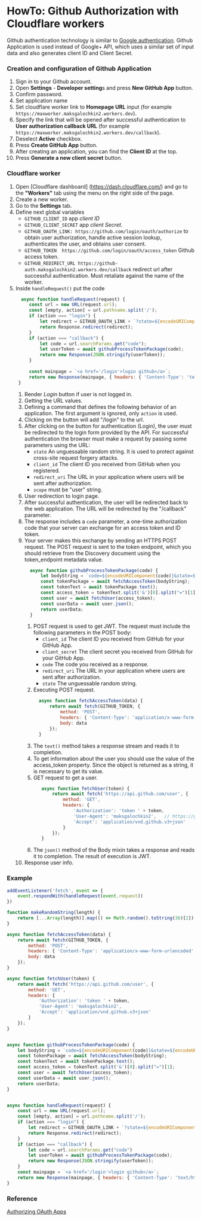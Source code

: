 # HowTo: Github Authorization with Cloudflare workers

Github authentication technology is similar to [Google authentication](./HowTo_GoogleAuth2.md).
Github Application is used instead of Google+ API, which uses a similar set of input data and also generates client ID and Client Secret. 

### Creation and configuration of Github Application

1. Sign in to your Github account.
2. Open **Settings** - **Developer setting**s and press **New GitHub App** button.
3. Confirm password.
4. Set application name
5. Set cloudflare worker link to **Homepage URL** input (for example `https://maxworker.maksgalochkin2.workers.dev`).
6. Specify the link that will be opened after successful authentication to **User authorization callback URL** (for example `https://maxworker.maksgalochkin2.workers.dev/callback`).
7. Deselect **Active** checkbox.
8. Press **Create GitHub App** button.
9. After creating an application, you can find the **Client ID** at the top.  
10. Press **Generate a new client secret** button.

### Cloudflare worker

1. Open [Cloudflare dashboard] (https://dash.cloudflare.com/) and go to the **"Workers"** tab using the menu on the right side of the page.
2. Create a new worker.
3. Go to the **Settings** tab.
4. Define next global variables 
   * `GITHUB_CLIENT_ID`	app _client ID_
   * `GITHUB_CLIENT_SECRET`	app _client Secret_.
   * `GITHUB_OAUTH_LINK: https://github.com/login/oauth/authorize` to obtain user authorization, handle active session lookup, authenticates the user, and obtains user consent.
   * `GITHUB_TOKEN	https://github.com/login/oauth/access_token` Github access token. 
   * `GITHUB_REDIRECT_URL https://github-auth.maksgalochkin2.workers.dev/callback` redirect url after successful authentication. Must retaliate against the name of the worker.
5. Inside `handleRequest()` put the code
    ```javascript
      async function handleRequest(request) {
         const url = new URL(request.url);                                                                         //[2]
         const [empty, action] = url.pathname.split('/');                                                          //[3]
         if (action === "login") {                                                                                 //[4]
             let redirect = GITHUB_OAUTH_LINK + `?state=${encodeURIComponent(makeRandomString(12))}&client_id=${encodeURIComponent(GITHUB_CLIENT_ID)}&redirect_uri=${encodeURIComponent(GITHUB_REDIRECT_URL)}&scope=${encodeURIComponent("user")}`  //[5]
             return Response.redirect(redirect);                                                                   //[6]
         }
         if (action === "callback") {                                                                              //[7] 
             let code = url.searchParams.get("code");                                                              //[8]
             let userToken = await githubProcessTokenPackage(code);                                                //[9]
             return new Response(JSON.stringify(userToken));                                                       //[10]
         }
     
         const mainpage = `<a href='/login'>login github</a>`;
         return new Response(mainpage, { headers: { 'Content-Type': 'text/html' } });                              //[1]
     }
    ```
    1. Render _Login_ button if user is not logged in.
    2. Getting the URL values. 
    3. Defining a command that defines the following behavior of an application. The first argument is ignored, only `action` is used.
    4. Clicking on the button will add "/login" to the url.
    5. After clicking on the button for authentication (Login), the user must be redirected to the login form provided by the API. For successful authentication the browser must make a request by passing some parameters using the URL:
        * `state` An unguessable random string. It is used to protect against cross-site request forgery attacks.
        * `client_id` The client ID you received from GitHub when you registered.
        * `redirect_uri` The URL in your application where users will be sent after authorization.
        * `scope` must be "user" string.
    6. User redirection to login page.
    7. After successful authentication, the user will be redirected back to the web application. The URL will be redirected by the "/callback" parameter.
    8. The response includes a `code` parameter, a one-time authorization code that your server can exchange for an access token and ID token.
     9. Your server makes this exchange by sending an HTTPS POST request. The POST request is sent to the token endpoint, which you should retrieve from the Discovery document using the token_endpoint metadata value.
        ```javascript
          async function githubProcessTokenPackage(code) {
              let bodyString = `code=${encodeURIComponent(code)}&state=${encodeURIComponent(makeRandomString(12))}&client_id=${encodeURIComponent(GITHUB_CLIENT_ID)}&client_secret=${encodeURIComponent(GITHUB_CLIENT_SECRET)}&redirect_uri=${encodeURIComponent(GITHUB_REDIRECT_URL)}`                                                                                           //[1]
              const tokenPackage = await fetchAccessToken(bodyString);                                             //[2]
              const tokenText = await tokenPackage.text();                                                         //[3]
              const access_token = tokenText.split('&')[0].split("=")[1];                                          //[4]
              const user = await fetchUser(access_token);                                                          //[5]
              const userData = await user.json();                                                                  //[6]
              return userData;
          }
         ```
        1. POST request is used to get JWT. The request must include the following parameters in the POST body:
            * `client_id` The client ID you received from GitHub for your GitHub App.
            * `client_secret` The client secret you received from GitHub for your GitHub App.
            * `code` The code you received as a response.
            * `redirect_uri` The URL in your application where users are sent after authorization.
            * `state` The unguessable random string.
        2. Executing POST request.
              ```javascript
                async function fetchAccessToken(data) {
                    return await fetch(GITHUB_TOKEN, {
                        method: 'POST',
                        headers: { 'Content-Type': 'application/x-www-form-urlencoded' },
                        body: data
                    });
                }
              ```
        3. The `text()` method takes a response stream and reads it to completion.  
        4. To get information about the user you should use the value of the access_token property. Since the object is returned as a string, it is necessary to get its value.
        5. GET request to get a user.
             ```javascript
                async function fetchUser(token) {
                    return await fetch('https://api.github.com/user', {
                        method: 'GET',
                        headers: {
                            'Authorization': 'token ' + token,
                            'User-Agent': 'maksgalochkin2',   // https://github-auth.maksgalochkin2.workers.dev. Takes from worker url
                            'Accept': 'application/vnd.github.v3+json'
                        }
                    });
                }
             ``` 
        6. The `json()` method of the Body mixin takes a response and reads it to completion. The result of execution is JWT.  
   10.  Response user info.

 ### Example
```javascript
addEventListener('fetch', event => {
    event.respondWith(handleRequest(event.request))
})

function makeRandomString(length) {
    return [...Array(length)].map(() => Math.random().toString(36)[2]).join('')
}

async function fetchAccessToken(data) {
    return await fetch(GITHUB_TOKEN, {
        method: 'POST',
        headers: { 'Content-Type': 'application/x-www-form-urlencoded' },
        body: data
    });
}

async function fetchUser(token) {
    return await fetch('https://api.github.com/user', {
        method: 'GET',
        headers: {
            'Authorization': 'token ' + token,
            'User-Agent': 'maksgalochkin2',
            'Accept': 'application/vnd.github.v3+json'
        }
    });
}


async function githubProcessTokenPackage(code) {
    let bodyString = `code=${encodeURIComponent(code)}&state=${encodeURIComponent(makeRandomString(12))}&client_id=${encodeURIComponent(GITHUB_CLIENT_ID)}&client_secret=${encodeURIComponent(GITHUB_CLIENT_SECRET)}&redirect_uri=${encodeURIComponent(GITHUB_REDIRECT_URL)}`
    const tokenPackage = await fetchAccessToken(bodyString);
    const tokenText = await tokenPackage.text();
    const access_token = tokenText.split('&')[0].split("=")[1];
    const user = await fetchUser(access_token);
    const userData = await user.json();
    return userData;
}


async function handleRequest(request) {
    const url = new URL(request.url);                                                   
    const [empty, action] = url.pathname.split('/');
    if (action === "login") {
        let redirect = GITHUB_OAUTH_LINK + `?state=${encodeURIComponent(makeRandomString(12))}&client_id=${encodeURIComponent(GITHUB_CLIENT_ID)}&redirect_uri=${encodeURIComponent(GITHUB_REDIRECT_URL)}&scope=${encodeURIComponent("user")}`
        return Response.redirect(redirect);                                             
    }
    if (action === "callback") {
        let code = url.searchParams.get("code")
        let userToken = await githubProcessTokenPackage(code);
        return new Response(JSON.stringify(userToken));                                 
    }
    const mainpage = `<a href='/login'>login github</a>`;
    return new Response(mainpage, { headers: { 'Content-Type': 'text/html' } });        
}
```

### Reference
[Authorizing OAuth Apps](https://developer.github.com/apps/building-oauth-apps/authorizing-oauth-apps/)